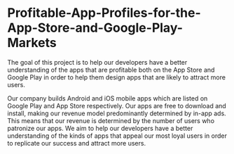 # Profitable-App-Profiles-for-the-App-Store-and-Google-Play-Markets

The goal of this project is to help our developers have a better understanding of the apps that are profitable both on the App Store and Google Play in order to help them design apps that are likely to attract more users.

Our company builds Android and iOS mobile apps which are listed on Google Play and App Store respectively. Our apps are free to download and install, making our revenue model predominantly determined by in-app ads. This means that our revenue is determined by the number of users who patronize our apps. We aim to help our developers have a better understanding of the kinds of apps that appeal our most loyal users in order to replicate our success and attract more users.
